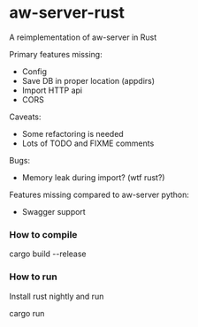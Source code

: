 aw-server-rust
==============

A reimplementation of aw-server in Rust

Primary features missing:
- Config
- Save DB in proper location (appdirs)
- Import HTTP api
- CORS

Caveats:
- Some refactoring is needed
- Lots of TODO and FIXME comments

Bugs:
- Memory leak during import? (wtf rust?)

Features missing compared to aw-server python:
- Swagger support

### How to compile

cargo build --release

### How to run

Install rust nightly and run

cargo run
